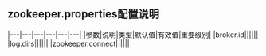 ## zookeeper.properties配置说明

|---|---|---|---|---|---|
|参数|说明|类型|默认值|有效值|重要级别|
|broker.id||||||
|log.dirs||||||
|zookeeper.connect||||||




